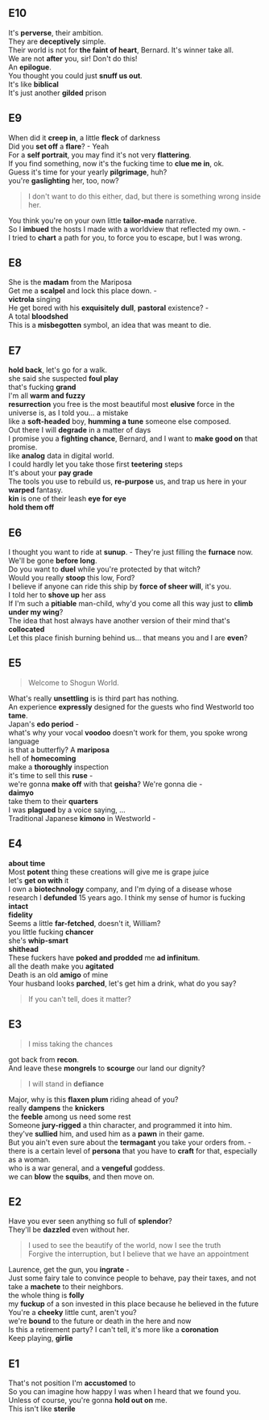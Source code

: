 
## E10 
It's **perverse**, their ambition.  
They are **deceptively** simple.  
Their world is not for **the faint of heart**, Bernard. It's winner take all.  
We are not **after** you, sir! Don't do this!  
An **epilogue**.  
You thought you could just **snuff us out**.  
It's like **biblical**  
It's just another **gilded** prison  

## E9 
When did it **creep in**, a little **fleck** of darkness  
Did you **set off** a **flare**? - Yeah  
For a **self portrait**, you may find it's not very **flattering**.  
If you find something, now it's the fucking time to **clue me in**, ok.  
Guess it's time for your yearly **pilgrimage**, huh?  
you're **gaslighting** her, too, now?  
> I don't want to do this either, dad, but there is something wrong inside her.  

You think you're on your own little **tailor-made** narrative.  
So I **imbued** the hosts I made with a worldview that reflected my own. -  
I tried to **chart** a path for you, to force you to escape, but I was wrong.  


## E8  
She is the **madam** from the Mariposa  
Get me a **scalpel** and lock this place down. -  
**victrola** singing  
He get bored with his **exquisitely** **dull**, **pastoral** existence? -  
A total **bloodshed**  
This is a **misbegotten** symbol, an idea that was meant to die.  


## E7  

**hold back**, let's go for a walk.  
she said she suspected **foul play**  
that's fucking **grand**  
I'm all **warm and fuzzy**  
**resurrection** 
you free is the most beautiful most **elusive** force in the universe is, as I told you... a mistake  
like a **soft-headed** boy, **humming a tune** someone else composed.  
Out there I will **degrade** in a matter of days  
I promise you a **fighting chance**, Bernard, and I want to **make good on** that promise.  
like **analog** data in digital world.  
I could hardly let you take those first **teetering** steps  
It's about your **pay grade**  
The tools you use to rebuild us, **re-purpose** us, and trap us here in your **warped** fantasy.  
**kin** is one of their leash
**eye for eye**   
**hold them off**  

## E6  

I thought you want to ride at **sunup**. - They're just filling the **furnace** now. We'll be gone **before long**.  
Do you want to **duel** while you're protected by that witch?  
Would you really **stoop** this low, Ford?  
I believe if anyone can ride this ship by **force of sheer will**, it's you.  
I told her to **shove up** her ass  
If I'm such a **pitiable** man-child, why'd you come all this way just to **climb under my wing**?  
The idea that host always have another version of their mind that's **collocated**  
Let this place finish burning behind us... that means you and I are **even**?  


## E5 
> Welcome to Shogun World.  

What's really **unsettling** is is third part has nothing.  
An experience **expressly** designed for the guests who find Westworld too **tame**.   
Japan's **edo period** -  
what's why your vocal **voodoo** doesn't work for them, you spoke wrong language  
is that a butterfly?  A **mariposa**  
hell of **homecoming**  
make a **thoroughly** inspection  
it's time to sell this **ruse** -  
we're gonna **make off** with that **geisha**? We're gonna die -  
**daimyo**  
take them to their **quarters**  
I was **plagued** by a voice saying, ...  
Traditional Japanese **kimono** in Westworld -  

## E4 
**about time**  
Most **potent** thing these creations will give me is grape juice  
let's **get on with** it  
I own a **biotechnology** company, and I'm dying of a disease whose research I **defunded** 15 years ago. I think my sense of humor is fucking **intact**  
**fidelity**  
Seems a little **far-fetched**, doesn't it, William?  
you little fucking **chancer**  
she's **whip-smart**  
**shithead**  
These fuckers have **poked and prodded** me **ad infinitum**.  
all the death make you **agitated**  
Death is an old **amigo** of mine  
Your husband looks **parched**, let's get him a drink, what do you say?  

> If you can't tell, does it matter?  

## E3 

> I miss taking the chances  

got back from **recon**.  
And leave these **mongrels** to **scourge** our land our dignity?  
> I will stand in **defiance**  

Major, why is this **flaxen plum** riding ahead of you?  
really **dampens** the **knickers**  
the **feeble** among us need some rest  
Someone **jury-rigged** a thin character, and programmed it into him.  
they've **sullied** him, and used him as a **pawn** in their game.  
But you ain't even sure about the **termagant** you take your orders from. -  
there is a certain level of **persona** that you have to **craft** for that, especially as a woman.    
who is a war general, and a **vengeful** goddess.  
we can **blow** the **squibs**, and then move on.  


## E2 

Have you ever seen anything so full of **splendor**?  
They'll be **dazzled** even without her.  

> I used to see the beautify of the world, now I see the truth  
> Forgive the interruption, but I believe that we have an appointment  

Laurence, get the gun, you **ingrate** -  
Just some fairy tale to convince people to behave, pay their taxes, and not take a **machete** to their neighbors.  
the whole thing is **folly**  
my **fuckup** of a son invested in this place because he believed in the future  
You're a **cheeky** little cunt, aren't you?  
we're **bound** to the future or death in the here and now  
Is this a retirement party? I can't tell, it's more like a **coronation**  
Keep playing, **girlie**  


## E1 

That's not position I'm **accustomed** to  
So you can imagine how happy I was when I heard that we found you. Unless of course, you're gonna **hold out on** me.  
This isn't like **sterile**  
